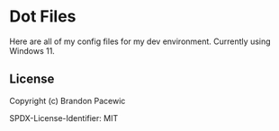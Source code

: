 # Dot Files

Here are all of my config files for my dev environment. Currently using Windows 11.

## License

Copyright (c) Brandon Pacewic

SPDX-License-Identifier: MIT
